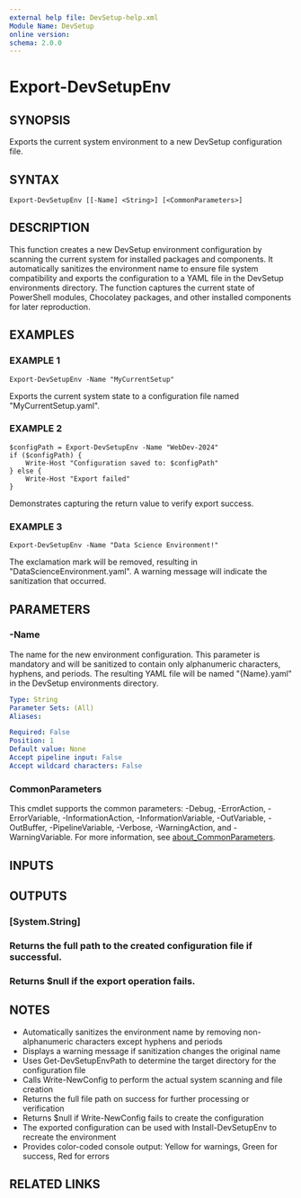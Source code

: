 ```yaml
---
external help file: DevSetup-help.xml
Module Name: DevSetup
online version:
schema: 2.0.0
---
```


# Export-DevSetupEnv

## SYNOPSIS
Exports the current system environment to a new DevSetup configuration file.

## SYNTAX

```
Export-DevSetupEnv [[-Name] <String>] [<CommonParameters>]
```

## DESCRIPTION
This function creates a new DevSetup environment configuration by scanning the current system
for installed packages and components.
It automatically sanitizes the environment name to ensure
file system compatibility and exports the configuration to a YAML file in the DevSetup
environments directory.
The function captures the current state of PowerShell modules,
Chocolatey packages, and other installed components for later reproduction.

## EXAMPLES

### EXAMPLE 1
```
Export-DevSetupEnv -Name "MyCurrentSetup"
```

Exports the current system state to a configuration file named "MyCurrentSetup.yaml".

### EXAMPLE 2
```
$configPath = Export-DevSetupEnv -Name "WebDev-2024"
if ($configPath) {
    Write-Host "Configuration saved to: $configPath"
} else {
    Write-Host "Export failed"
}
```

Demonstrates capturing the return value to verify export success.

### EXAMPLE 3
```
Export-DevSetupEnv -Name "Data Science Environment!"
```

The exclamation mark will be removed, resulting in "DataScienceEnvironment.yaml".
A warning message will indicate the sanitization that occurred.

## PARAMETERS

### -Name
The name for the new environment configuration.
This parameter is mandatory and will be sanitized to contain only alphanumeric characters, hyphens, and periods.
The resulting YAML file will be named "{Name}.yaml" in the DevSetup environments directory.

```yaml
Type: String
Parameter Sets: (All)
Aliases:

Required: False
Position: 1
Default value: None
Accept pipeline input: False
Accept wildcard characters: False
```

### CommonParameters
This cmdlet supports the common parameters: -Debug, -ErrorAction, -ErrorVariable, -InformationAction, -InformationVariable, -OutVariable, -OutBuffer, -PipelineVariable, -Verbose, -WarningAction, and -WarningVariable. For more information, see [about_CommonParameters](http://go.microsoft.com/fwlink/?LinkID=113216).

## INPUTS

## OUTPUTS

### [System.String]
### Returns the full path to the created configuration file if successful.
### Returns $null if the export operation fails.
## NOTES
- Automatically sanitizes the environment name by removing non-alphanumeric characters except hyphens and periods
- Displays a warning message if sanitization changes the original name
- Uses Get-DevSetupEnvPath to determine the target directory for the configuration file
- Calls Write-NewConfig to perform the actual system scanning and file creation
- Returns the full file path on success for further processing or verification
- Returns $null if Write-NewConfig fails to create the configuration
- The exported configuration can be used with Install-DevSetupEnv to recreate the environment
- Provides color-coded console output: Yellow for warnings, Green for success, Red for errors

## RELATED LINKS
